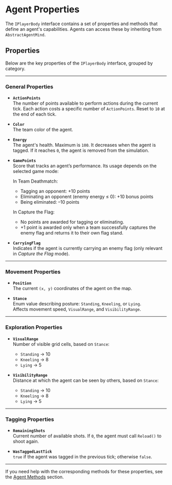 # Agent Properties

The `IPlayerBody` interface contains a set of properties and methods that define an agent's capabilities. Agents can access these by inheriting from `AbstractAgentMind`.

## Properties

Below are the key properties of the `IPlayerBody` interface, grouped by category.

---

### General Properties

- **`ActionPoints`**  
  The number of points available to perform actions during the current tick. Each action costs a specific number of `ActionPoints`. Reset to `10` at the end of each tick.

- **`Color`**  
  The team color of the agent.

- **`Energy`**  
  The agent's health. Maximum is `100`. It decreases when the agent is tagged. If it reaches `0`, the agent is removed from the simulation.

- **`GamePoints`**  
  Score that tracks an agent’s performance.
  Its usage depends on the selected game mode:

  In Team Deathmatch:
  - Tagging an opponent: +10 points
  - Eliminating an opponent (enemy energy ≤ 0): +10 bonus points
  - Being eliminated: –10 points

  In Capture the Flag:
  - No points are awarded for tagging or eliminating.
  - +1 point is awarded only when a team successfully captures the enemy flag and returns it to their own flag stand.


- **`CarryingFlag`**  
  Indicates if the agent is currently carrying an enemy flag (only relevant in *Capture the Flag* mode).

---

### Movement Properties

- **`Position`**  
  The current `(x, y)` coordinates of the agent on the map.

- **`Stance`**  
  Enum value describing posture: `Standing`, `Kneeling`, or `Lying`.  
  Affects movement speed, `VisualRange`, and `VisibilityRange`.

---

### Exploration Properties

- **`VisualRange`**  
  Number of visible grid cells, based on `Stance`:  
  - `Standing` → 10  
  - `Kneeling` → 8  
  - `Lying` → 5

- **`VisibilityRange`**  
  Distance at which the agent can be seen by others, based on `Stance`:  
  - `Standing` → 10  
  - `Kneeling` → 8  
  - `Lying` → 5

---

### Tagging Properties

- **`RemainingShots`**  
  Current number of available shots. If `0`, the agent must call `Reload()` to shoot again.

- **`WasTaggedLastTick`**  
  `true` if the agent was tagged in the previous tick; otherwise `false`.

---

If you need help with the corresponding methods for these properties, see the [Agent Methods](agent-methods.md) section.


